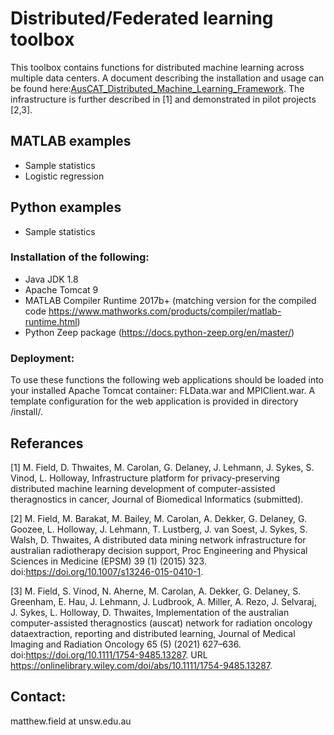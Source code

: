 # Distributed/Federated learning toolbox #

This toolbox contains functions for distributed machine learning across multiple data centers. A document describing the installation and usage can be found here:[AusCAT_Distributed_Machine_Learning_Framework](https://github.com/mffield/fl_auscat/blob/main/AusCAT_Distributed_Machine_Learning_Framework.pdf). The infrastructure is further described in [1] and demonstrated in pilot projects [2,3].

## MATLAB examples ##
- Sample statistics
- Logistic regression

## Python examples ##
- Sample statistics

### Installation of the following: ###

- Java JDK 1.8
- Apache Tomcat 9 
- MATLAB Compiler Runtime 2017b+ (matching version for the compiled code https://www.mathworks.com/products/compiler/matlab-runtime.html)
- Python Zeep package (https://docs.python-zeep.org/en/master/)

### Deployment: ###
To use these functions the following web applications should be loaded into your installed Apache Tomcat container: FLData.war and MPIClient.war.
A template configuration for the web application is provided in directory /install/.

## Referances ##
[1] M. Field, D. Thwaites, M. Carolan, G. Delaney, J. Lehmann, J. Sykes, S. Vinod, L. Holloway, Infrastructure platform for privacy-preserving distributed machine learning development of computer-assisted theragnostics in cancer, Journal of Biomedical Informatics (submitted).

[2] M. Field, M. Barakat, M. Bailey, M. Carolan, A. Dekker, G. Delaney, G. Goozee, L. Holloway, J. Lehmann, T. Lustberg, J. van Soest, J. Sykes, S. Walsh, D. Thwaites, A distributed data mining network infrastructure for australian radiotherapy decision support, Proc Engineering and Physical Sciences in Medicine (EPSM) 39 (1) (2015) 323. doi:https://doi.org/10.1007/s13246-015-0410-1.

[3] M. Field, S. Vinod, N. Aherne, M. Carolan, A. Dekker, G. Delaney, S. Greenham, E. Hau, J. Lehmann, J. Ludbrook, A. Miller, A. Rezo, J. Selvaraj, J. Sykes, L. Holloway, D. Thwaites, Implementation of the australian computer-assisted theragnostics (auscat) network for radiation oncology dataextraction, reporting and distributed learning, Journal of Medical Imaging and Radiation Oncology 65 (5) (2021) 627–636. doi:https://doi.org/10.1111/1754-9485.13287. URL https://onlinelibrary.wiley.com/doi/abs/10.1111/1754-9485.13287.


## Contact: ##
matthew.field at unsw.edu.au

